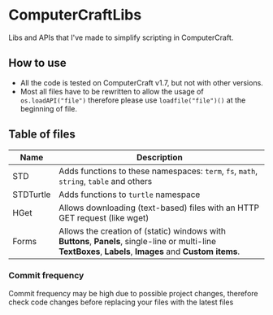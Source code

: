 # ComputerCraftLibs
Libs and APIs that I've made to simplify scripting in ComputerCraft.

## How to use
+ All the code is tested on ComputerCraft v1.7, but not with other versions.
+ Most all files have to be rewritten to allow the usage of `os.loadAPI("file")` therefore please use `loadfile("file")()` at the beginning of file.

## Table of files
Name|Description
----|-----------
STD|Adds functions to these namespaces: `term`, `fs`, `math`, `string`, `table` and others
STDTurtle|Adds functions to `turtle` namespace
HGet|Allows downloading (text-based) files with an HTTP GET request (like wget)
Forms|Allows the creation of (static) windows with **Buttons**, **Panels**, single-line or multi-line **TextBoxes**, **Labels**, **Images** and **Custom items**.

### Commit frequency
Commit frequency may be high due to possible project changes, therefore check code changes before replacing your files with the latest files
